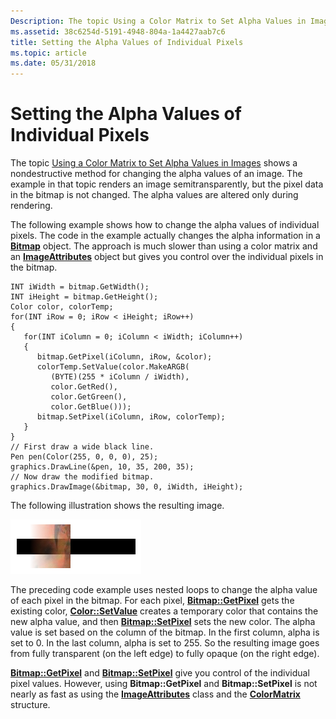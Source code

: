 ```yaml
---
Description: The topic Using a Color Matrix to Set Alpha Values in Images shows a nondestructive method for changing the alpha values of an image.
ms.assetid: 38c6254d-5191-4948-804a-1a4427aab7c6
title: Setting the Alpha Values of Individual Pixels
ms.topic: article
ms.date: 05/31/2018
---
```


# Setting the Alpha Values of Individual Pixels

The topic [Using a Color Matrix to Set Alpha Values in Images](-gdiplus-using-a-color-matrix-to-set-alpha-values-in-images-use.md) shows a nondestructive method for changing the alpha values of an image. The example in that topic renders an image semitransparently, but the pixel data in the bitmap is not changed. The alpha values are altered only during rendering.

The following example shows how to change the alpha values of individual pixels. The code in the example actually changes the alpha information in a [**Bitmap**](/windows/desktop/api/gdiplusheaders/nl-gdiplusheaders-bitmap) object. The approach is much slower than using a color matrix and an [**ImageAttributes**](/windows/desktop/api/gdiplusimageattributes/nl-gdiplusimageattributes-imageattributes) object but gives you control over the individual pixels in the bitmap.


```
INT iWidth = bitmap.GetWidth();
INT iHeight = bitmap.GetHeight();
Color color, colorTemp;
for(INT iRow = 0; iRow < iHeight; iRow++)
{
   for(INT iColumn = 0; iColumn < iWidth; iColumn++)
   {
      bitmap.GetPixel(iColumn, iRow, &color);
      colorTemp.SetValue(color.MakeARGB(
         (BYTE)(255 * iColumn / iWidth), 
         color.GetRed(),
         color.GetGreen(),
         color.GetBlue()));
      bitmap.SetPixel(iColumn, iRow, colorTemp);
   }
}
// First draw a wide black line.
Pen pen(Color(255, 0, 0, 0), 25);
graphics.DrawLine(&pen, 10, 35, 200, 35);
// Now draw the modified bitmap.
graphics.DrawImage(&bitmap, 30, 0, iWidth, iHeight);
```



The following illustration shows the resulting image.

![illustration showing an image that gets more opaque from left to right, over a black rectangle](images/image3.png)

The preceding code example uses nested loops to change the alpha value of each pixel in the bitmap. For each pixel, [**Bitmap::GetPixel**](/windows/desktop/api/Gdiplusheaders/nf-gdiplusheaders-bitmap-getpixel) gets the existing color, [**Color::SetValue**](/windows/desktop/api/Gdipluscolor/nf-gdipluscolor-color-setvalue) creates a temporary color that contains the new alpha value, and then [**Bitmap::SetPixel**](/windows/desktop/api/Gdiplusheaders/nf-gdiplusheaders-bitmap-setpixel) sets the new color. The alpha value is set based on the column of the bitmap. In the first column, alpha is set to 0. In the last column, alpha is set to 255. So the resulting image goes from fully transparent (on the left edge) to fully opaque (on the right edge).

[**Bitmap::GetPixel**](/windows/desktop/api/Gdiplusheaders/nf-gdiplusheaders-bitmap-getpixel) and [**Bitmap::SetPixel**](/windows/desktop/api/Gdiplusheaders/nf-gdiplusheaders-bitmap-setpixel) give you control of the individual pixel values. However, using **Bitmap::GetPixel** and **Bitmap::SetPixel** is not nearly as fast as using the [**ImageAttributes**](/windows/desktop/api/gdiplusimageattributes/nl-gdiplusimageattributes-imageattributes) class and the [**ColorMatrix**](/windows/desktop/api/Gdipluscolormatrix/ns-gdipluscolormatrix-colormatrix) structure.

 

 



